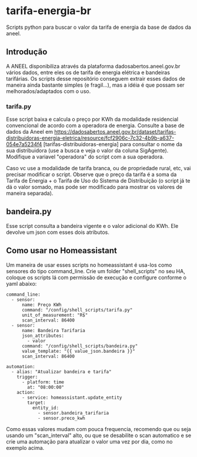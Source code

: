 # tarifa-energia-br
Scripts python para buscar o valor da tarifa de energia da base de dados da aneel.

## Introdução

A ANEEL disponibiliza através da plataforma dadosabertos.aneel.gov.br vários dados, entre eles os de tarifa de energia elétrica e bandeiras tarifárias. Os scripts desse repositório conseguem extrair esses dados de maneira ainda bastante simples (e fragil...), mas a idéia é que possam ser melhorados/adaptados com o uso.

### tarifa.py

Esse script baixa e calcula o preço por KWh da modalidade residencial convencional de acordo com a operadora de energia. Consulte a base de dados da Aneel em https://dadosabertos.aneel.gov.br/dataset/tarifas-distribuidoras-energia-eletrica/resource/fcf2906c-7c32-4b9b-a637-054e7a5234f4 [tarifas-distribuidoras-energia] para consultar o nome da sua distribuidora (use a busca e veja o valor da coluna SigAgente). Modifique a variavel "operadora" do script com a sua operadora.

Caso vc use a modalidade de tarifa branca, ou de propriedade rural, etc, vai precisar modificar o script. Observe que o preço da tarifa é a soma da Tarifa de Energia + o Tarifa de Uso do Sistema de Distribuição (o script já te dá o valor somado, mas pode ser modificado para mostrar os valores de maneira separada).


## bandeira.py

Esse script consulta a bandeira vigente e o valor adicional do KWh. Ele devolve um json com esses dois atributos. 

## Como usar no Homeassistant

Um maneira de usar esses scripts no homeassistant é usa-los como sensores do tipo command_line. Crie um folder "shell_scripts" no seu HA, coloque os scripts lá com permissão de execução e configure conforme o yaml abaixo:

`````
command_line:
  - sensor:
      name: Preço KWh 
      command: "/config/shell_scripts/tarifa.py"
      unit_of_measurement: "R$"
      scan_interval: 86400
  - sensor:
      name: Bandeira Tarifaria
      json_attributes:
        - valor 
      command: "/config/shell_scripts/bandeira.py"
      value_template: "{{ value_json.bandeira }}"
      scan_interval: 86400

automation:
  - alias: "Atualizar bandeira e tarifa"
    trigger:
      - platform: time
        at: "08:00:00"
    action:
      - service: homeassistant.update_entity
        target:
          entity_id: 
            - sensor.bandeira_tarifaria
            - sensor.preco_kwh

`````

Como essas valores mudam com pouca frequencia, recomendo que ou seja usando um "scan_interval" alto, ou que se desabilite o scan automatico e se crie uma automação para atualizar o valor uma vez por dia, como no exemplo acima. 
